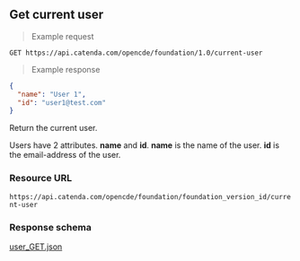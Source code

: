 ## Get current user

> Example request

```http
GET https://api.catenda.com/opencde/foundation/1.0/current-user
```

> Example response

```json
{
  "name": "User 1",
  "id": "user1@test.com"
}
```

Return the current user.

Users have 2 attributes. **name** and **id**.
**name** is the name of the user.
**id** is the email-address of the user.

### Resource URL

`https://api.catenda.com/opencde/foundation/foundation_version_id/current-user`

### Response schema

[user_GET.json](https://github.com/buildingSMART/foundation-API/blob/release_1_0/schemas/user_GET.json)
